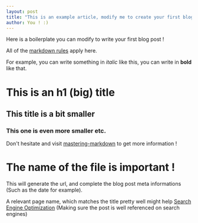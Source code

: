 ```yaml
---
layout: post
title: "This is an example article, modify me to create your first blog post !"
author: You ! :)
---
```


Here is a boilerplate you can modify to write your first blog post !

All of the [markdown rules](https://guides.github.com/features/mastering-markdown/) apply here.

For example, you can write something in *italic* like this, you can write in **bold** like that. 

# This is an h1 (big) title

## This title is a bit smaller

### This one is even more smaller etc.

Don't hesitate and visit [mastering-markdown](https://guides.github.com/features/mastering-markdown/) to get more information ! 

# The name of the file is important !
This will generate the url, and complete the blog post meta informations (Such as the date for example).

A relevant page name, which matches the title pretty well might help [Search Engine Optimization](https://en.wikipedia.org/wiki/Search_engine_optimization) (Making sure the post is well referenced on search engines)
